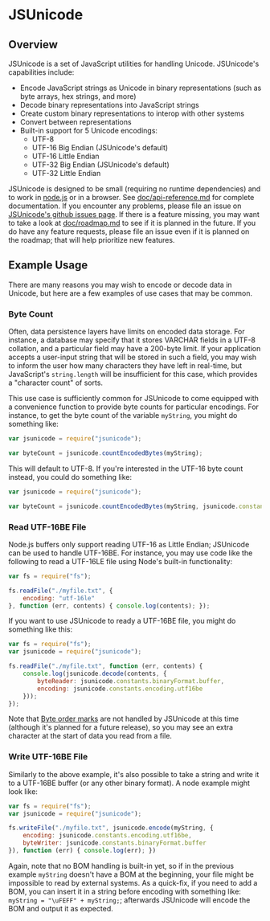 # JSUnicode

## Overview

JSUnicode is a set of JavaScript utilities for handling Unicode. JSUnicode's capabilities include:

* Encode JavaScript strings as Unicode in binary representations (such as byte arrays, hex strings, and more)
* Decode binary representations into JavaScript strings
* Create custom binary representations to interop with other systems
* Convert between representations
* Built-in support for 5 Unicode encodings:
  * UTF-8
  * UTF-16 Big Endian (JSUnicode's default)
  * UTF-16 Little Endian
  * UTF-32 Big Endian (JSUnicode's default)
  * UTF-32 Little Endian

JSUnicode is designed to be small (requiring no runtime dependencies) and to work in [node.js](http://nodejs.org) or in a browser. See [doc/api-reference.md](https://github.com/JeremyRann/JSUnicode/blob/master/doc/api-reference.md) for complete documentation. If you encounter any problems, please file an issue on [JSUnicode's github issues page](https://github.com/JeremyRann/JSUnicode/issues). If there is a feature missing, you may want to take a look at [doc/roadmap.md](https://github.com/JeremyRann/JSUnicode/blob/master/doc/roadmap.md) to see if it is planned in the future. If you do have any feature requests, please file an issue even if it is planned on the roadmap; that will help prioritize new features.

## Example Usage

There are many reasons you may wish to encode or decode data in Unicode, but here are a few examples of use cases that may be common.

### Byte Count

Often, data persistence layers have limits on encoded data storage. For instance, a database may specify that it stores VARCHAR fields in a UTF-8 collation, and a particular field may have a 200-byte limit. If your application accepts a user-input string that will be stored in such a field, you may wish to inform the user how many characters they have left in real-time, but JavaScript's `string.length` will be insufficient for this case, which provides a "character count" of sorts.

This use case is sufficiently common for JSUnicode to come equipped with a convenience function to provide byte counts for particular encodings. For instance, to get the byte count of the variable `myString`, you might do something like: 

```javascript
var jsunicode = require("jsunicode");

var byteCount = jsunicode.countEncodedBytes(myString);
```

This will default to UTF-8. If you're interested in the UTF-16 byte count instead, you could do something like:

```javascript
var jsunicode = require("jsunicode");

var byteCount = jsunicode.countEncodedBytes(myString, jsunicode.constants.encoding.utf16);
```

### Read UTF-16BE File

Node.js buffers only support reading UTF-16 as Little Endian; JSUnicode can be used to handle UTF-16BE. For instance, you may use code like the following to read a UTF-16LE file using Node's built-in functionality:

```javascript
var fs = require("fs");

fs.readFile("./myfile.txt", {
    encoding: "utf-16le"
}, function (err, contents) { console.log(contents); });
```

If you want to use JSUnicode to ready a UTF-16BE file, you might do something like this:

```javascript
var fs = require("fs");
var jsunicode = require("jsunicode");

fs.readFile("./myfile.txt", function (err, contents) {
    console.log(jsunicode.decode(contents, {
        byteReader: jsunicode.constants.binaryFormat.buffer,
        encoding: jsunicode.constants.encoding.utf16be
    }));
});
```

Note that [Byte order marks](https://en.wikipedia.org/wiki/Byte_order_mark) are not handled by JSUnicode at this time (although it's planned for a future release), so you may see an extra character at the start of data you read from a file.

### Write UTF-16BE File

Similarly to the above example, it's also possible to take a string and write it to a UTF-16BE buffer (or any other binary format). A node example might look like:

```javascript
var fs = require("fs");
var jsunicode = require("jsunicode");

fs.writeFile("./myfile.txt", jsunicode.encode(myString, {
    encoding: jsunicode.constants.encoding.utf16be,
    byteWriter: jsunicode.constants.binaryFormat.buffer
}), function (err) { console.log(err); })
```

Again, note that no BOM handling is built-in yet, so if in the previous example `myString` doesn't have a BOM at the beginning, your file might be impossible to read by external systems. As a quick-fix, if you need to add a BOM, you can insert it in a string before encoding with something like: `myString = "\uFEFF" + myString;`; afterwards JSUnicode will encode the BOM and output it as expected.

